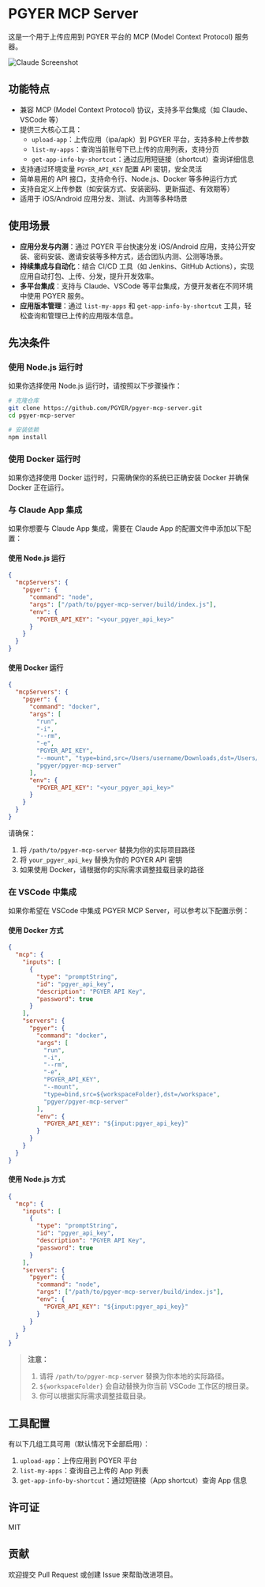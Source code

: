 # PGYER MCP Server

这是一个用于上传应用到 PGYER 平台的 MCP (Model Context Protocol) 服务器。

![Claude Screenshot](https://raw.githubusercontent.com/PGYER/pgyer-mcp-server/refs/heads/main/assets/claude-screenshot.png)

## 功能特点

- 兼容 MCP (Model Context Protocol) 协议，支持多平台集成（如 Claude、VSCode 等）
- 提供三大核心工具：
  - `upload-app`：上传应用（ipa/apk）到 PGYER 平台，支持多种上传参数
  - `list-my-apps`：查询当前账号下已上传的应用列表，支持分页
  - `get-app-info-by-shortcut`：通过应用短链接（shortcut）查询详细信息
- 支持通过环境变量 `PGYER_API_KEY` 配置 API 密钥，安全灵活
- 简单易用的 API 接口，支持命令行、Node.js、Docker 等多种运行方式
- 支持自定义上传参数（如安装方式、安装密码、更新描述、有效期等）
- 适用于 iOS/Android 应用分发、测试、内测等多种场景

## 使用场景

- **应用分发与内测**：通过 PGYER 平台快速分发 iOS/Android 应用，支持公开安装、密码安装、邀请安装等多种方式，适合团队内测、公测等场景。
- **持续集成与自动化**：结合 CI/CD 工具（如 Jenkins、GitHub Actions），实现应用自动打包、上传、分发，提升开发效率。
- **多平台集成**：支持与 Claude、VSCode 等平台集成，方便开发者在不同环境中使用 PGYER 服务。
- **应用版本管理**：通过 `list-my-apps` 和 `get-app-info-by-shortcut` 工具，轻松查询和管理已上传的应用版本信息。

## 先决条件

### 使用 Node.js 运行时

如果你选择使用 Node.js 运行时，请按照以下步骤操作：

```bash
# 克隆仓库
git clone https://github.com/PGYER/pgyer-mcp-server.git
cd pgyer-mcp-server

# 安装依赖
npm install
```

### 使用 Docker 运行时

如果你选择使用 Docker 运行时，只需确保你的系统已正确安装 Docker 并确保 Docker 正在运行。

### 与 Claude App 集成

如果你想要与 Claude App 集成，需要在 Claude App 的配置文件中添加以下配置：

#### 使用 Node.js 运行

```json
{
  "mcpServers": {
    "pgyer": {
      "command": "node",
      "args": ["/path/to/pgyer-mcp-server/build/index.js"],
      "env": {
        "PGYER_API_KEY": "<your_pgyer_api_key>"
      }
    }
  }
}
```

#### 使用 Docker 运行

```json
{
  "mcpServers": {
    "pgyer": {
      "command": "docker",
      "args": [
        "run",
        "-i",
        "--rm",
        "-e",
        "PGYER_API_KEY",
        "--mount", "type=bind,src=/Users/username/Downloads,dst=/Users/username/Downloads",
        "pgyer/pgyer-mcp-server"
      ],
      "env": {
        "PGYER_API_KEY": "<your_pgyer_api_key>"
      }
    }
  }
}
```

请确保：
1. 将 `/path/to/pgyer-mcp-server` 替换为你的实际项目路径
2. 将 `your_pgyer_api_key` 替换为你的 PGYER API 密钥
3. 如果使用 Docker，请根据你的实际需求调整挂载目录的路径

### 在 VSCode 中集成

如果你希望在 VSCode 中集成 PGYER MCP Server，可以参考以下配置示例：

#### 使用 Docker 方式

```json
{
  "mcp": {
    "inputs": [
      {
        "type": "promptString",
        "id": "pgyer_api_key",
        "description": "PGYER API Key",
        "password": true
      }
    ],
    "servers": {
      "pgyer": {
        "command": "docker",
        "args": [
          "run",
          "-i",
          "--rm",
          "-e",
          "PGYER_API_KEY",
          "--mount",
          "type=bind,src=${workspaceFolder},dst=/workspace",
          "pgyer/pgyer-mcp-server"
        ],
        "env": {
          "PGYER_API_KEY": "${input:pgyer_api_key}"
        }
      }
    }
  }
}
```

#### 使用 Node.js 方式

```json
{
  "mcp": {
    "inputs": [
      {
        "type": "promptString",
        "id": "pgyer_api_key",
        "description": "PGYER API Key",
        "password": true
      }
    ],
    "servers": {
      "pgyer": {
        "command": "node",
        "args": ["/path/to/pgyer-mcp-server/build/index.js"],
        "env": {
          "PGYER_API_KEY": "${input:pgyer_api_key}"
        }
      }
    }
  }
}
```

> **注意：**
> 1. 请将 `/path/to/pgyer-mcp-server` 替换为你本地的实际路径。
> 2. `${workspaceFolder}` 会自动替换为你当前 VSCode 工作区的根目录。
> 3. 你可以根据实际需求调整挂载目录。

## 工具配置

有以下几组工具可用（默认情况下全部启用）：

1. `upload-app`：上传应用到 PGYER 平台
2. `list-my-apps`：查询自己上传的 App 列表
3. `get-app-info-by-shortcut`：通过短链接（App shortcut）查询 App 信息

## 许可证

MIT

## 贡献

欢迎提交 Pull Request 或创建 Issue 来帮助改进项目。 
